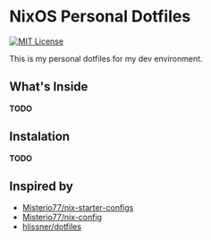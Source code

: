 # NixOS Personal Dotfiles

[![MIT License](https://img.shields.io/badge/License-MIT-green.svg)](https://choosealicense.com/licenses/mit/)

This is my personal dotfiles for my dev environment.

## What's Inside

**TODO**

## Instalation

**TODO**

## Inspired by

* [Misterio77/nix-starter-configs](https://github.com/Misterio77/nix-starter-configs)
* [Misterio77/nix-config](https://github.com/Misterio77/nix-config)
* [hlissner/dotfiles](https://github.com/hlissner/dotfiles)
